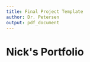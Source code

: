 ```yaml
---
title: Final Project Template
author: Dr. Petersen
output: pdf_document
---
```


# Nick's Portfolio

